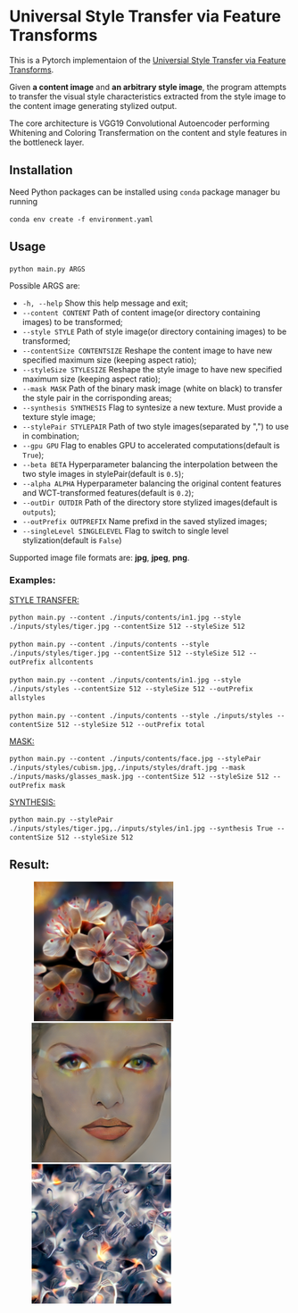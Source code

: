 # Universal Style Transfer via Feature Transforms

This is a Pytorch implementaion of the [Universial Style Transfer via Feature Transforms](https://arxiv.org/abs/1705.08086).

Given **a content image** and **an arbitrary style image**, the program attempts to transfer the visual style characteristics extracted from the style image to the content image generating stylized output.

The core architecture is VGG19 Convolutional Autoencoder performing Whitening and Coloring Transfermation on the content and style features in the bottleneck layer.

## Installation

Need Python packages can be installed using `conda` package manager bu running

`conda env create -f environment.yaml`

## Usage

`python main.py ARGS`

Possible ARGS are:

- `-h, --help` Show this help message and exit;
- `--content CONTENT` Path of content image(or directory containing images) to be transformed;
- `--style STYLE` Path of style image(or directory containing images) to be transformed;
- `--contentSize CONTENTSIZE` Reshape the content image to have new specified maximum size (keeping aspect ratio);
- `--styleSize STYLESIZE` Reshape the style image to have new specified maximum size (keeping aspect ratio);
- `--mask MASK` Path of the binary mask image (white on black) to transfer the style pair in the corrisponding areas;
- `--synthesis SYNTHESIS` Flag to syntesize a new texture. Must provide a texture style image;
- `--stylePair STYLEPAIR` Path of two style images(separated by ",") to use in combination;
- `--gpu GPU` Flag to enables GPU to accelerated computations(default is `True`);
- `--beta BETA` Hyperparameter balancing the interpolation between the two style images in stylePair(default is `0.5`);
- `--alpha ALPHA` Hyperparameter balancing the original content features and WCT-transformed features(default is `0.2`);
- `--outDir OUTDIR` Path of the directory store stylized images(default is `outputs`);
- `--outPrefix OUTPREFIX` Name prefixd in the saved stylized images;
- `--singleLevel SINGLELEVEL` Flag to switch to single level stylization(default is `False`)

Supported image file formats are: __jpg__, __jpeg__, __png__.

### Examples:

<u>STYLE TRANSFER:</u>

```
python main.py --content ./inputs/contents/in1.jpg --style ./inputs/styles/tiger.jpg --contentSize 512 --styleSize 512

python main.py --content ./inputs/contents --style ./inputs/styles/tiger.jpg --contentSize 512 --styleSize 512 --outPrefix allcontents

python main.py --content ./inputs/contents/in1.jpg --style ./inputs/styles --contentSize 512 --styleSize 512 --outPrefix allstyles

python main.py --content ./inputs/contents --style ./inputs/styles --contentSize 512 --styleSize 512 --outPrefix total
```

<u>MASK:</u>

```
python main.py --content ./inputs/contents/face.jpg --stylePair ./inputs/styles/cubism.jpg,./inputs/styles/draft.jpg --mask ./inputs/masks/glasses_mask.jpg --contentSize 512 --styleSize 512 --outPrefix mask
```

<u>SYNTHESIS:</u>

```
python main.py --stylePair ./inputs/styles/tiger.jpg,./inputs/styles/in1.jpg --synthesis True --contentSize 512 --styleSize 512
```

## Result:

<figure class="half">
​    <img src="outputs\total_in1_stylized_by_tiger_alpha_0.2.png" width="250px" height="250px"><img src="outputs\multiLevel_mask_face_stylized_by_cubism_and_draft_alpha_0.2.png" width="250px" height="250px"><img src="outputs\multiLevel_texture_iter3_stylized_by_tiger_and_in1_alpha_1.png" width="250px" height="250px">

</figure>



